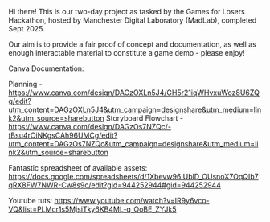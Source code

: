 Hi there! This is our two-day project as tasked by the Games for Losers Hackathon, hosted by Manchester Digital Laboratory (MadLab), completed Sept 2025.

Our aim is to provide a fair proof of concept and documentation, as well as enough interactable material to constitute a game demo - please enjoy!

Canva Documentation:

Planning - https://www.canva.com/design/DAGzOXLn5J4/GH5r21iqWHvxuWoz8U6ZQg/edit?utm_content=DAGzOXLn5J4&utm_campaign=designshare&utm_medium=link2&utm_source=sharebutton
Storyboard Flowchart - https://www.canva.com/design/DAGzOs7NZQc/-tBsu4rOiNKgsCAh96UMCg/edit?utm_content=DAGzOs7NZQc&utm_campaign=designshare&utm_medium=link2&utm_source=sharebutton

Fantastic spreadsheet of available assets:
https://docs.google.com/spreadsheets/d/1Xbevw96IUblD_OUsnoX7OqQIb7qRX8FW7NWR-Cw8s9c/edit?gid=944252944#gid=944252944

Youtube tuts:
https://www.youtube.com/watch?v=IR9y6vco-VQ&list=PLMcr1s5MjsiTky6KB4ML-q_QoBE_ZYJk5
